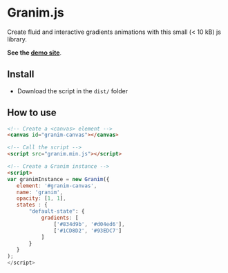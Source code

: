 # Granim.js
Create fluid and interactive gradients animations with this small (< 10 kB) js library.

**See the [demo site](http://sarcadass.github.io/granim.js)**.

## Install
* Download the script in the `dist/` folder

## How to use
```html
<!-- Create a <canvas> element -->
<canvas id="granim-canvas"></canvas>

<!-- Call the script -->
<script src="granim.min.js"></script>

<!-- Create a Granim instance -->
<script>
var granimInstance = new Granim({
   element: '#granim-canvas',
   name: 'granim',
   opacity: [1, 1],
   states : {
       "default-state": {
           gradients: [
               ['#834d9b', '#d04ed6'],
               ['#1CD8D2', '#93EDC7']
           ]
       }
   }
);
</script>
```
